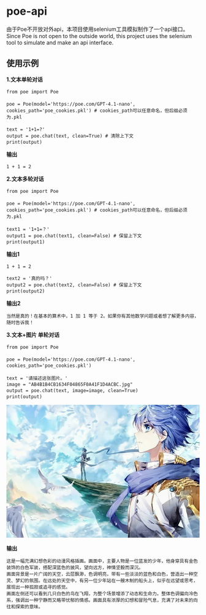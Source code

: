 # poe-api
由于Poe不开放对外api，本项目使用selenium工具模拟制作了一个api接口。   
Since Poe is not open to the outside world, this project uses the selenium tool to simulate and make an api interface.

## 使用示例
**1.文本单轮对话**
```
from poe import Poe

poe = Poe(model='https://poe.com/GPT-4.1-nano', cookies_path='poe_cookies.pkl') # cookies_path可以任意命名，但后缀必须为.pkl

text = '1+1=?'
output = poe.chat(text, clean=True) # 清除上下文
print(output)
```
**输出**
```
1 + 1 = 2
```

**2.文本多轮对话**
```
from poe import Poe

poe = Poe(model='https://poe.com/GPT-4.1-nano', cookies_path='poe_cookies.pkl') # cookies_path可以任意命名，但后缀必须为.pkl

text1 = '1+1=？'
output1 = poe.chat(text1, clean=False) # 保留上下文
print(output1)
```
**输出1**
```
1 + 1 = 2
```

```
text2 = '真的吗？'
output2 = poe.chat(text2, clean=False) # 保留上下文
print(output2)
```
**输出2**
```
当然是真的！在基本的算术中，1 加 1 等于 2。如果你有其他数学问题或者想了解更多内容，随时告诉我！
```


**3.文本+图片 单轮对话**
```
from poe import Poe

poe = Poe(model='https://poe.com/GPT-4.1-nano', cookies_path='poe_cookies.pkl')

text = '请描述这张图片。'
image = "AB4B1B4CB1634F04865F0A41F1D4ACBC.jpg"
output = poe.chat(text, image=image, clean=True)
print(output)
```
<img src="AB4B1B4CB1634F04865F0A41F1D4ACBC.jpg">

**输出**
```
这是一幅充满幻想色彩的动漫风格插画。画面中，主要人物是一位蓝发的少年，他身穿具有金色装饰的白色军装，搭配深蓝色的披风，望向远方，神情坚毅而深沉。
画面背景是一片广阔的天空，云层飘渺，色调明亮，带有一些淡淡的蓝色和白色，营造出一种空灵、梦幻的氛围。在远处的天空中，有另一位少年站在一艘木制的船头上，似乎在远望或思考，展现出一种孤寂或追寻的感觉。
画面左侧还可以看到几只白色的鸟在飞翔，为整个场景增添了动态和生命力。整体色调偏向冷色系，强调出一种宁静而又略带忧郁的情感。画面具有浓厚的幻想和冒险气息，充满了对未来的向往和探索的意味。
```
